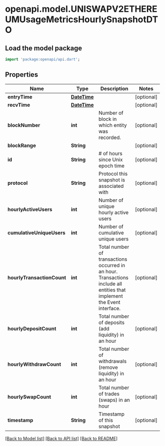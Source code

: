 # openapi.model.UNISWAPV2ETHEREUMUsageMetricsHourlySnapshotDTO

## Load the model package
```dart
import 'package:openapi/api.dart';
```

## Properties
Name | Type | Description | Notes
------------ | ------------- | ------------- | -------------
**entryTime** | [**DateTime**](DateTime.md) |  | [optional] 
**recvTime** | [**DateTime**](DateTime.md) |  | [optional] 
**blockNumber** | **int** | Number of block in which entity was recorded. | [optional] 
**blockRange** | **String** |  | [optional] 
**id** | **String** | # of hours since Unix epoch time | [optional] 
**protocol** | **String** | Protocol this snapshot is associated with | [optional] 
**hourlyActiveUsers** | **int** | Number of unique hourly active users | [optional] 
**cumulativeUniqueUsers** | **int** | Number of cumulative unique users | [optional] 
**hourlyTransactionCount** | **int** | Total number of transactions occurred in an hour. Transactions include all entities that implement the Event interface. | [optional] 
**hourlyDepositCount** | **int** |  Total number of deposits (add liquidity) in an hour | [optional] 
**hourlyWithdrawCount** | **int** | Total number of withdrawals (remove liquidity) in an hour | [optional] 
**hourlySwapCount** | **int** | Total number of trades (swaps) in an hour | [optional] 
**timestamp** | **String** | Timestamp of this snapshot | [optional] 

[[Back to Model list]](../README.md#documentation-for-models) [[Back to API list]](../README.md#documentation-for-api-endpoints) [[Back to README]](../README.md)


